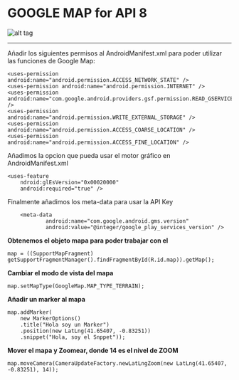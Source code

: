 GOOGLE MAP for API 8
====================
![alt tag](http://www.hosteriamirasierra.com/images/GOOGLE-MAPAS.jpg)

* * *
Añadir los siguientes permisos al AndroidManifest.xml para poder utilizar las funciones de Google Map:

	<uses-permission android:name="android.permission.ACCESS_NETWORK_STATE" />
	<uses-permission android:name="android.permission.INTERNET" />
	<uses-permission android:name="com.google.android.providers.gsf.permission.READ_GSERVICES" />
	<uses-permission android:name="android.permission.WRITE_EXTERNAL_STORAGE" />
	<uses-permission android:name="android.permission.ACCESS_COARSE_LOCATION" />
	<uses-permission android:name="android.permission.ACCESS_FINE_LOCATION" />

Añadimos la opcion que pueda usar el motor gráfico en AndroidManifest.xml

	<uses-feature
		ndroid:glEsVersion="0x00020000"
		android:required="true" />
        
Finalmente añadimos los meta-data para usar la API Key
	<meta-data
	        android:name="com.google.android.maps.v2.API_KEY"
		android:value="AIzaSyAFqqUyLB30YYLkaAo9vpDyI_H74QCe88Q" />
        
        <meta-data
                android:name="com.google.android.gms.version"
                android:value="@integer/google_play_services_version" />
        


**Obtenemos el objeto mapa para poder trabajar con el**

	map = ((SupportMapFragment) getSupportFragmentManager().findFragmentById(R.id.map)).getMap();
		
**Cambiar el modo de vista del mapa**

	map.setMapType(GoogleMap.MAP_TYPE_TERRAIN);
		
**Añadir un marker al mapa**

	map.addMarker(
		new MarkerOptions()
	    .title("Hola soy un Marker")
	    .position(new LatLng(41.65407, -0.83251))
	    .snippet("Hola, soy el Snppet"));
		
**Mover el mapa y Zoomear, donde 14 es el nivel de ZOOM**

	map.moveCamera(CameraUpdateFactory.newLatLngZoom(new LatLng(41.65407, -0.83251), 14));
